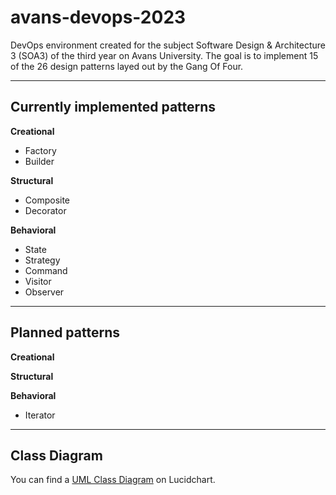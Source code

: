 # avans-devops-2023

DevOps environment created for the subject Software Design & Architecture 3 (SOA3) of the third year on Avans University.
The goal is to implement 15 of the 26 design patterns layed out by the Gang Of Four.

---

## Currently implemented patterns

**Creational**
* Factory
* Builder

**Structural**
* Composite
* Decorator

**Behavioral**
* State
* Strategy
* Command
* Visitor
* Observer

---

## Planned patterns

**Creational**

**Structural**

**Behavioral**
* Iterator

---

## Class Diagram

You can find a [UML Class Diagram](https://lucid.app/lucidchart/fef719e9-70ad-41ac-bf1b-4ff705473c71/edit?viewport_loc=4331%2C1849%2C2560%2C1154%2C0_0&invitationId=inv_cbffd36f-086e-4300-8f80-b6a57d29c8ba) on Lucidchart.
